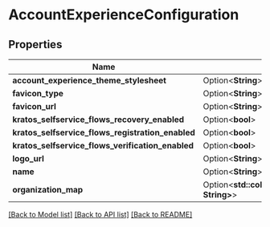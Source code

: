 # AccountExperienceConfiguration

## Properties

Name | Type | Description | Notes
------------ | ------------- | ------------- | -------------
**account_experience_theme_stylesheet** | Option<**String**> |  | [optional]
**favicon_type** | Option<**String**> |  | [optional]
**favicon_url** | Option<**String**> |  | [optional]
**kratos_selfservice_flows_recovery_enabled** | Option<**bool**> |  | [optional]
**kratos_selfservice_flows_registration_enabled** | Option<**bool**> |  | [optional]
**kratos_selfservice_flows_verification_enabled** | Option<**bool**> |  | [optional]
**logo_url** | Option<**String**> |  | [optional]
**name** | Option<**String**> |  | [optional]
**organization_map** | Option<**std::collections::HashMap<String, String>**> |  | [optional]

[[Back to Model list]](../README.md#documentation-for-models) [[Back to API list]](../README.md#documentation-for-api-endpoints) [[Back to README]](../README.md)


